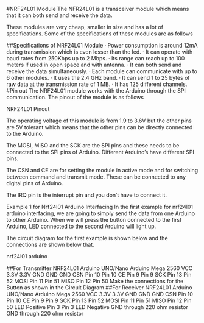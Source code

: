 #NRF24L01 Module
The NFR24L01 is a transceiver module which means that it can both send and receive the data.

These modules are very cheap, smaller in size and has a lot of specifications. Some of the specifications of these modules are as follows

##Specifications of NRF24L01 Module
·         Power consumption is around 12mA during transmission which is even lesser than the led.
·         It can operate with baud rates from 250Kbps up to 2 Mbps.
·         Its range can reach up to 100 meters if used in open space and with antenna.
·         It can both send and receive the data simultaneously.
·         Each module can communicate with up to 6 other modules.
·         It uses the 2.4 GHz band.
·         It can send 1 to 25 bytes of raw data at the transmission rate of 1 MB.
·         It has 125 different channels.
#Pin out
The NRF24L01 module works with the Arduino through the SPI communication. The pinout of the module is as follows

NRF24L01 Pinout

The operating voltage of this module is from 1.9 to 3.6V but the other pins are 5V tolerant which means that the other pins can be directly connected to the Arduino.

The MOSI, MISO and the SCK are the SPI pins and these needs to be connected to the SPI pins of Arduino. Different Arduino’s have different SPI pins.

The CSN and CE are for setting the module in active mode and for switching between command and transmit mode. These can be connected to any digital pins of Arduino.

The IRQ pin is the interrupt pin and you don’t have to connect it.

Example 1 for Nrf24l01 Arduino Interfacing
In the first example for nrf24l01 arduino interfacing, we are going to simply send the data from one Arduino to other Arduino. When we will press the button connected to the first Arduino, LED connected to the second Arduino will light up.

The circuit diagram for the first example is shown below and the connections are shown below that.

nrf24l01 arduino

##For Transmitter
NRF24L01
Arduino UNO/Nano
Arduino Mega 2560
VCC	3.3V	3.3V
GND	GND	GND
CSN	Pin 10	Pin 10
CE	Pin 9	Pin 9
SCK	Pin 13	Pin 52
MOSI	Pin 11	Pin 51
MISO	Pin 12	Pin 50
Make the connections for the Button as shown in the Circuit Diagram
##For Receiver
NRF24L01
Arduino UNO/Nano
Arduino Mega 2560
VCC	3.3V	3.3V
GND	GND	GND
CSN	Pin 10	Pin 10
CE	Pin 9	Pin 9
SCK	Pin 13	Pin 52
MOSI	Pin 11	Pin 51
MISO	Pin 12	Pin 50
LED Positive	Pin 3	Pin 3
LED Negative	GND through 220 ohm resistor	GND through 220 ohm resistor
